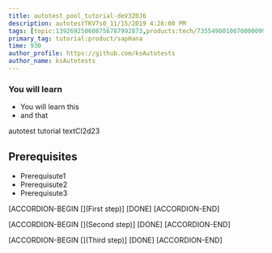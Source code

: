 ```yaml
---
title: autotest_pool_tutorial-deV3Z0J6
description: autotestTKV7s0_11/15/2019 4:26:00 PM
tags: [topic:139269250608756787992873,products:tech/73554900100700000996,tutorial:experience/advanced]
primary_tag: tutorial:product/sapHana
time: 930
author_profile: https://github.com/ksAutotests
author_name: ksAutotests
---
```

### You will learn
- You will learn this
- and that

autotest tutorial textCI2d23

## Prerequisites
- Prerequisute1
- Prerequisute2
- Prerequisute3

[ACCORDION-BEGIN [](First step)]
[DONE]
[ACCORDION-END]

[ACCORDION-BEGIN [](Second step)]
[DONE]
[ACCORDION-END]

[ACCORDION-BEGIN [](Third step)]
[DONE]
[ACCORDION-END]

